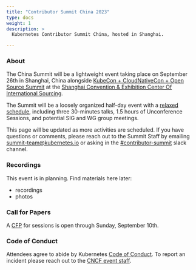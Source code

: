 ```yaml
---
title: "Contributor Summit China 2023"
type: docs
weight: 1
description: >
  Kubernetes Contributor Summit China, hosted in Shanghai.

---
```



### About

The China Summit will be a lightweight event taking place on September 26th
in Shanghai, China alongside 
<a href="https://www.lfasiallc.com/kubecon-cloudnativecon-open-source-summit-china/" rel="noopener noreferrer" target="_blank">KubeCon + CloudNativeCon + Open Source Summit</a>
at the
<a href="https://en.shcec.com.cn/" rel="noopener noreferrer" target="_blank">Shanghai Convention & Exhibition Center Of International Sourcing</a>.

The Summit will be a loosely organized half-day event with a [relaxed schedule](/events/2023/kcseu/schedule),
 including three 30-minutes talks, 1.5 hours of Unconference Sessions, and 
potential SIG and WG group meetings.

This page will be updated as more activities are scheduled. If you have
questions or comments, please reach out to the Summit Staff by emailing
summit-team@kubernetes.io or asking in the
<a href="https://kubernetes.slack.com/messages/contributor-summit" rel="noopener noreferrer" target="_blank">#contributor-summit</a>
slack channel.

[location]: /events/2023/kcscn/location/

### Recordings

This event is in planning. Find materials here later:

- recordings
- photos

### Call for Papers

A [CFP] for sessions is open through Sunday, September 10th.

[CFP]: https://wj.qq.com/s2/12996651/2260/

### Code of Conduct

Attendees agree to abide by Kubernetes [Code of Conduct]. To report an incident
please reach out to the [CNCF event staff].

[Code of Conduct]: /community/code-of-conduct
[CNCF event staff]: https://www.lfasiallc.com/kubecon-cloudnativecon-open-source-summit-china/attend/code-of-conduct/#if-you-witness-unacceptable-behavior-cn

